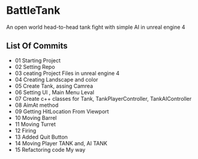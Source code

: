 # BattleTank
An open world head-to-head tank fight with simple AI in unreal engine 4

## List Of Commits
* 01 Starting Project
* 02 Setting Repo
* 03 ceating Project Files in unreal engine 4
* 04 Creating Landscape and color
* 05 Create Tank, assing Camrea 
* 06 Setting UI , Main Menu Leval
* 07 Create c++ classes for Tank, TankPlayerController, TankAIController
* 08 AimAt method
* 09 Getting HitLocation From Viewport
* 10 Moving Barrel
* 11 Moving Turret
* 12 Firing 
* 13 Added Quit Button
* 14 Moving Player TANK and, AI TANK
* 15 Refactoring code My way
